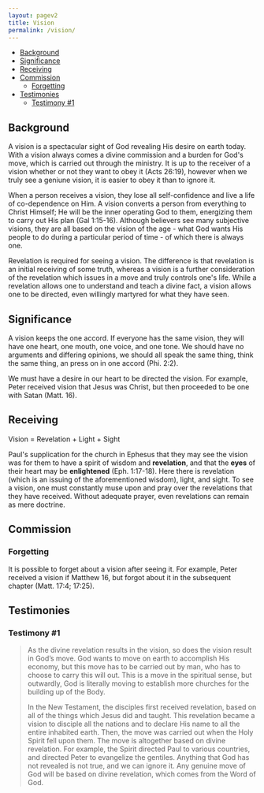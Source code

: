 ```yaml
---
layout: pagev2
title: Vision
permalink: /vision/
---
```

- [Background](#background)
- [Significance](#significance)
- [Receiving](#receiving)
- [Commission](#commission)
  - [Forgetting](#forgetting)
- [Testimonies](#testimonies)
  - [Testimony #1](#testimony-1)

## Background

A vision is a spectacular sight of God revealing His desire on earth today. With a vision always comes a divine commission and a burden for God's move, which is carried out through the ministry. It is up to the receiver of a vision whether or not they want to obey it (Acts 26:19), however when we truly see a geniune vision, it is easier to obey it than to ignore it.

When a person receives a vision, they lose all self-confidence and live a life of co-dependence on Him. A vision converts a person from everything to Christ Himself; He will be the inner operating God to them, energizing them to carry out His plan (Gal 1:15-16). Although believers see many subjective visions, they are all based on the vision of the age - what God wants His people to do during a particular period of time - of which there is always one.

Revelation is required for seeing a vision. The difference is that revelation is an initial receiving of some truth, whereas a vision is a further consideration of the revelation which issues in a move and truly controls one's life. While a revelation allows one to understand and teach a divine fact, a vision allows one to be directed, even willingly martyred for what they have seen.

## Significance

A vision keeps the one accord. If everyone has the same vision, they will have one heart, one mouth, one voice, and one tone. We should have no arguments and differing opinions, we should all speak the same thing, think the same thing, an press on in one accord (Phi. 2:2).

We must have a desire in our heart to be directed the vision. For example, Peter received vision that Jesus was Christ, but then proceeded to be one with Satan (Matt. 16).

## Receiving

Vision = Revelation + Light + Sight

Paul's supplication for the church in Ephesus that they may see the vision was for them to have a spirit of wisdom and **revelation**, and that the **eyes** of their heart may be **enlightened** (Eph. 1:17-18). Here there is revelation (which is an issuing of the aforementioned wisdom), light, and sight. To see a vision, one must constantly muse upon and pray over the revelations that they have received. Without adequate prayer, even revelations can remain as mere doctrine.

## Commission

### Forgetting

It is possible to forget about a vision after seeing it. For example, Peter received a vision if Matthew 16, but forgot about it in the subsequent chapter (Matt. 17:4; 17:25).

## Testimonies

### Testimony #1

>As the divine revelation results in the vision, so does the vision result in God’s move. God wants to move on earth to accomplish His economy, but this move has to be carried out by man, who has to choose to carry this will out. This is a move in the spiritual sense, but outwardly, God is literally moving to establish more churches for the building up of the Body.
>
>In the New Testament, the disciples first received revelation, based on all of the things which Jesus did and taught. This revelation became a vision to disciple all the nations and to declare His name to all the entire inhabited earth. Then, the move was carried out when the Holy Spirit fell upon them. The move is altogether based on divine revelation. For example, the Spirit directed Paul to various countries, and directed Peter to evangelize the gentiles. Anything that God has not revealed is not true, and we can ignore it. Any genuine move of God will be based on divine revelation, which comes from the Word of God.
